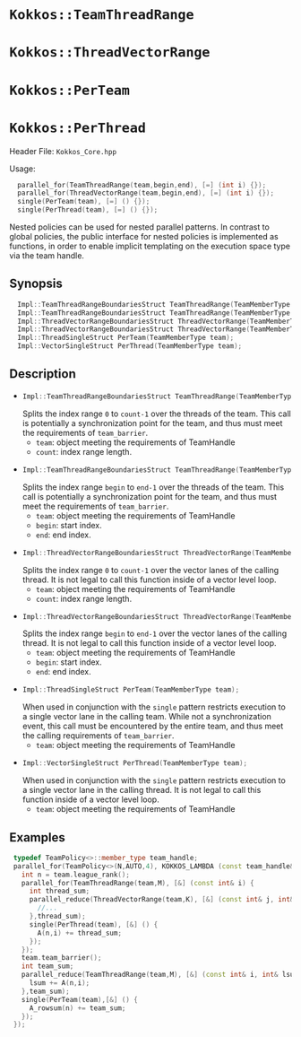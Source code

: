 # `Kokkos::TeamThreadRange`
# `Kokkos::ThreadVectorRange`
# `Kokkos::PerTeam`
# `Kokkos::PerThread`

Header File: `Kokkos_Core.hpp`

Usage: 
  ```c++
    parallel_for(TeamThreadRange(team,begin,end), [=] (int i) {});
    parallel_for(ThreadVectorRange(team,begin,end), [=] (int i) {});
    single(PerTeam(team), [=] () {});
    single(PerThread(team), [=] () {});
  ```

Nested policies can be used for nested parallel patterns. In contrast to global policies, the public
interface for nested policies is implemented as functions, in order to enable implicit templating on 
the execution space type via the team handle. 

## Synopsis 
  ```c++
    Impl::TeamThreadRangeBoundariesStruct TeamThreadRange(TeamMemberType team, IndexType count);
    Impl::TeamThreadRangeBoundariesStruct TeamThreadRange(TeamMemberType team, IndexType begin, IndexType end);
    Impl::ThreadVectorRangeBoundariesStruct ThreadVectorRange(TeamMemberType team, IndexType count);
    Impl::ThreadVectorRangeBoundariesStruct ThreadVectorRange(TeamMemberType team, IndexType begin, IndexType end);
    Impl::ThreadSingleStruct PerTeam(TeamMemberType team);
    Impl::VectorSingleStruct PerThread(TeamMemberType team);
  ```

## Description

 * ```c++
   Impl::TeamThreadRangeBoundariesStruct TeamThreadRange(TeamMemberType team, IndexType count);
   ```
   Splits the index range `0` to `count-1` over the threads of the team. This call is potentially a
   synchronization point for the team, and thus must meet the requirements of `team_barrier`.
   * `team`: object meeting the requirements of TeamHandle
   * `count`: index range length. 
 * ```c++
   Impl::TeamThreadRangeBoundariesStruct TeamThreadRange(TeamMemberType team, IndexType begin, IndexType end);
   ```
   Splits the index range `begin` to `end-1` over the threads of the team. This call is potentially a 
   synchronization point for the team, and thus must meet the requirements of `team_barrier`.
   * `team`: object meeting the requirements of TeamHandle
   * `begin`: start index.
   * `end`: end index.
 * ```c++
   Impl::ThreadVectorRangeBoundariesStruct ThreadVectorRange(TeamMemberType team, IndexType count);
   ```
   Splits the index range `0` to `count-1` over the vector lanes of the calling thread. It is not legal to 
   call this function inside of a vector level loop. 
   * `team`: object meeting the requirements of TeamHandle
   * `count`: index range length. 
 * ```c++
   Impl::ThreadVectorRangeBoundariesStruct ThreadVectorRange(TeamMemberType team, IndexType begin, IndexType end);
   ```
   Splits the index range `begin` to `end-1` over the vector lanes of the calling thread. It is not legal to 
   call this function inside of a vector level loop.
   * `team`: object meeting the requirements of TeamHandle
   * `begin`: start index.        
   * `end`: end index. 
 * ```c++ 
   Impl::ThreadSingleStruct PerTeam(TeamMemberType team);
   ```
   When used in conjunction with the `single` pattern restricts execution to a single vector lane in the calling team. 
   While not a synchronization event, this call must be encountered by the entire team, and thus meet the calling 
   requirements of `team_barrier`. 
   * `team`: object meeting the requirements of TeamHandle
 * ```c++ 
   Impl::VectorSingleStruct PerThread(TeamMemberType team);
   ```
   When used in conjunction with the `single` pattern restricts execution to a single vector lane in the calling thread. 
   It is not legal to call this function inside of a vector level loop.
   * `team`: object meeting the requirements of TeamHandle
  
## Examples

  ```c++
   typedef TeamPolicy<>::member_type team_handle;
   parallel_for(TeamPolicy<>(N,AUTO,4), KOKKOS_LAMBDA (const team_handle& team) {
     int n = team.league_rank();
     parallel_for(TeamThreadRange(team,M), [&] (const int& i) {
       int thread_sum;
       parallel_reduce(ThreadVectorRange(team,K), [&] (const int& j, int& lsum) {
         //...
       },thread_sum);
       single(PerThread(team), [&] () {
         A(n,i) += thread_sum;
       });
     });
     team.team_barrier();
     int team_sum;
     parallel_reduce(TeamThreadRange(team,M), [&] (const int& i, int& lsum) {
       lsum += A(n,i);
     },team_sum);
     single(PerTeam(team),[&] () {
       A_rowsum(n) += team_sum;
     });
   });
  ```

